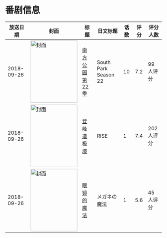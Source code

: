 # 番剧信息

|放送日期|封面|标题|日文标题|话数|评分|评分人数|
|---|---|---|---|---|---|---|
|2018-09-26|<img src="//lain.bgm.tv/pic/cover/c/d1/83/209062_mi0eN.jpg" alt="封面" style="width:150px;height:200px;object-fit:cover;">|[南方公园 第22季](https://bangumi.tv/subject/209062)|South Park Season 22|10|7.2|99人评分|
|2018-09-26|<img src="//lain.bgm.tv/pic/cover/c/fa/ef/262129_s6j25.jpg" alt="封面" style="width:150px;height:200px;object-fit:cover;">|[登峰造极境](https://bangumi.tv/subject/262129)|RISE|1|7.4|202人评分|
|2018-09-26|<img src="//lain.bgm.tv/pic/cover/c/ce/04/262283_07uou.jpg" alt="封面" style="width:150px;height:200px;object-fit:cover;">|[眼镜的魔法](https://bangumi.tv/subject/262283)|メガネの魔法|1|5.6|45人评分|
